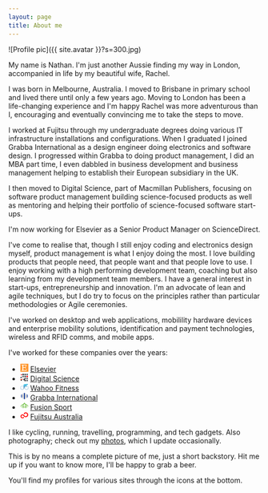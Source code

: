 ```yaml
---
layout: page
title: About me
---
```


![Profile pic]({{ site.avatar }}?s=300.jpg)

My name is Nathan. I'm just another Aussie finding my way in London, accompanied in life by my beautiful wife, Rachel.

I was born in Melbourne, Australia. I moved to Brisbane in primary school and lived there until only a few years ago. Moving to London has been a life-changing experience and I'm happy Rachel was more adventurous than I, encouraging and eventually convincing me to take the steps to move.

I worked at Fujitsu through my undergraduate degrees doing various IT infrastructure installations and configurations. When I graduated I joined Grabba International as a design engineer doing electronics and software design. I progressed within Grabba to doing product management, I did an MBA part time, I even dabbled in business development and business management helping to establish their European subsidiary in the UK.

I then moved to Digital Science, part of Macmillan Publishers, focusing on software product management building science-focused products as well as mentoring and helping their portfolio of science-focused software start-ups.

I'm now working for Elsevier as a Senior Product Manager on ScienceDirect.

I've come to realise that, though I still enjoy coding and electronics design myself, product management is what I enjoy doing the most. I love building products that people need, that people want and that people love to use. I enjoy working with a high performing development team, coaching but also learning from my development team members. I have a general interest in start-ups, entrepreneurship and innovation. I'm an advocate of lean and agile techniques, but I do try to focus on the principles rather than particular methodologies or Agile ceremonies.

I've worked on desktop and web applications, mobilility hardware devices and enterprise mobility solutions, identification and payment technologies, wireless and RFID comms, and mobile apps.

I've worked for these companies over the years:

* ![Elsevier icon](/images/elsevier-favicon.png) [Elsevier](http://www.elsevier.com)
* ![Digital Science icon](/images/dsci-favicon.png) [Digital Science](http://www.digital-science.com)
* ![Wahoo Fitness icon](/images/wahoo-favicon.png) [Wahoo Fitness](http://www.wahoofitness.com)
* ![Grabba International icon](/images/grabba-favicon.png) [Grabba International](http://www.grabba.com)
* ![Fusion Sport icon](/images/fusion-favicon.png) [Fusion Sport](http://www.fusionsport.com)
* ![Fujitsu Australia](/images/fujitsu-favicon.png) [Fujitsu Australia](http://www.au.fujitsu.com)

I like cycling, running, travelling, programming, and tech gadgets. Also photography; check out my [photos](/photos), which I update occasionally.

This is by no means a complete picture of me, just a short backstory. Hit me up if you want to know more, I'll be happy to grab a beer.

You'll find my profiles for various sites through the icons at the bottom.